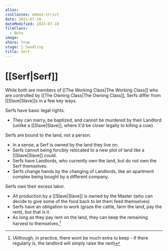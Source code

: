 ```yaml
---
alias: 
cssClasses: embed-strict
date: 2023-07-18
dateModified: 2023-07-18
fileClass:
  - Note
image: 
share: true
stage: 🌱 Seedling
title: Serf
---
```


# [[Serf|Serf]]

While both are members of [[The Working Class|The Working Class]] who are controlled by [[The Owning Class|The Owning Class]], Serfs differ from [[Slave|Slave]]s in a few key ways.

Serfs have basic legal rights. 
- They can marry, be baptized, and cannot be murdered by their Landlord (unlike a [[Slave|Slave]], where it'd be closer legally to killing a cow).

Serfs are bound to the land, not a person.
- In a sense, a Serf is owned by the land they live on.
- Serfs cannot being forcibly relocated to a new plot of land like a [[Slave|Slave]] could. 
- Serfs have Landlords, who currently own the land, but do not own the Serf themselves.
- Serfs change hands by the changing of Landlords, like an apartment complex being bought by a different company.

Serfs own their excess labor. 
- All production by a [[Slave|Slave]] is owned by the Master (who can decide to give some of the food back to let them feed themselves)
- Serfs have an obligation to work (graze the cattle, farm the land, pay the rent), but that is it.
- As long as they pay rent on the land, they can keep the remaining harvest to themselves.[^1]
[^1]: (Although, in practice, there wont be much extra to keep - if there regularly is, the landlord will simply raise the rent)
